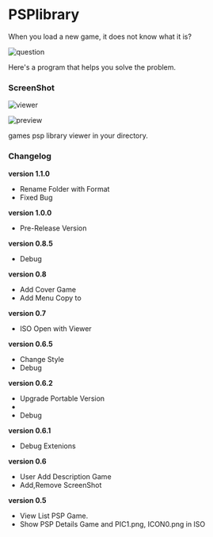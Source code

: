 # PSPlibrary
When you load a new game, it does not know what it is?

![question][question]

Here's a program that helps you solve the problem.

### ScreenShot

![viewer][viewer]

![preview][preview]

[question]: https://raw.githubusercontent.com/touno-io/psp-library-win/master/docs/app-question.jpg
[preview]: https://raw.githubusercontent.com/touno-io/psp-library-win/master/docs/app-preview.jpg
[viewer]: https://raw.githubusercontent.com/touno-io/psp-library-win/master/docs/app-viewer.jpg

games psp library viewer in your directory.


### Changelog
**version 1.1.0**
- Rename Folder with Format
- Fixed Bug

**version 1.0.0**
- Pre-Release Version 

**version 0.8.5**
- Debug

**version 0.8**
- Add Cover Game
- Add Menu Copy to

**version 0.7**
- ISO Open with Viewer 

**version 0.6.5**
- Change Style
- Debug

**version 0.6.2**
- Upgrade Portable Version
- 
- Debug

**version 0.6.1**
- Debug Extenions

**version 0.6**
- User Add Description Game
- Add,Remove ScreenShot

**version 0.5**
- View List PSP Game.
- Show PSP Details Game and PIC1.png, ICON0.png in ISO